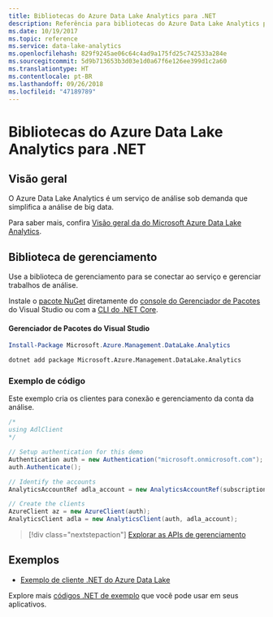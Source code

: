 ```yaml
---
title: Bibliotecas do Azure Data Lake Analytics para .NET
description: Referência para bibliotecas do Azure Data Lake Analytics para .NET
ms.date: 10/19/2017
ms.topic: reference
ms.service: data-lake-analytics
ms.openlocfilehash: 829f9245ae06c64c4ad9a175fd25c742533a284e
ms.sourcegitcommit: 5d9b713653b3d03e1d0a67f6e126ee399d1c2a60
ms.translationtype: HT
ms.contentlocale: pt-BR
ms.lasthandoff: 09/26/2018
ms.locfileid: "47189789"
---
```

# <a name="azure-data-lake-analytics-libraries-for-net"></a>Bibliotecas do Azure Data Lake Analytics para .NET

## <a name="overview"></a>Visão geral

O Azure Data Lake Analytics é um serviço de análise sob demanda que simplifica a análise de big data.

Para saber mais, confira [Visão geral da do Microsoft Azure Data Lake Analytics](/azure/data-lake-analytics/data-lake-analytics-overview).

## <a name="management-library"></a>Biblioteca de gerenciamento

Use a biblioteca de gerenciamento para se conectar ao serviço e gerenciar trabalhos de análise.

Instale o [pacote NuGet](https://www.nuget.org/packages/Microsoft.Azure.Management.DataLake.Analytics) diretamente do [console do Gerenciador de Pacotes][PackageManager] do Visual Studio ou com a [CLI do .NET Core][DotNetCLI].

#### <a name="visual-studio-package-manager"></a>Gerenciador de Pacotes do Visual Studio

```powershell
Install-Package Microsoft.Azure.Management.DataLake.Analytics
```

```bash
dotnet add package Microsoft.Azure.Management.DataLake.Analytics
```

### <a name="code-example"></a>Exemplo de código

Este exemplo cria os clientes para conexão e gerenciamento da conta da análise.

```csharp
/*
using AdlClient 
*/

// Setup authentication for this demo
Authentication auth = new Authentication("microsoft.onmicrosoft.com"); // change this to YOUR tenant
auth.Authenticate();

// Identify the accounts
AnalyticsAccountRef adla_account = new AnalyticsAccountRef(subscriptionId, resourceGroup, userName);

// Create the clients
AzureClient az = new AzureClient(auth);
AnalyticsClient adla = new AnalyticsClient(auth, adla_account);
```

> [!div class="nextstepaction"]
> [Explorar as APIs de gerenciamento](/dotnet/api/overview/azure/datalakeanalytics/management)

## <a name="samples"></a>Exemplos
* [Exemplo de cliente .NET do Azure Data Lake](https://azure.microsoft.com/resources/samples/data-lake-dotnet-client/)

Explore mais [códigos .NET de exemplo](https://azure.microsoft.com/resources/samples/?platform=dotnet) que você pode usar em seus aplicativos.

[PackageManager]: https://docs.microsoft.com/nuget/tools/package-manager-console
[DotNetCLI]: https://docs.microsoft.com/dotnet/core/tools/dotnet-add-package
